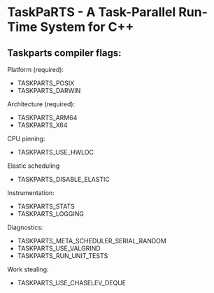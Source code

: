 # TaskPaRTS - A Task-Parallel Run-Time System for C++

## Taskparts compiler flags:

Platform (required):
- TASKPARTS_POSIX
- TASKPARTS_DARWIN

Architecture (required):
- TASKPARTS_ARM64
- TASKPARTS_X64

CPU pinning:
- TASKPARTS_USE_HWLOC

Elastic scheduling
- TASKPARTS_DISABLE_ELASTIC

Instrumentation:
- TASKPARTS_STATS
- TASKPARTS_LOGGING

Diagnostics:
- TASKPARTS_META_SCHEDULER_SERIAL_RANDOM
- TASKPARTS_USE_VALGRIND
- TASKPARTS_RUN_UNIT_TESTS

Work stealing:
- TASKPARTS_USE_CHASELEV_DEQUE

